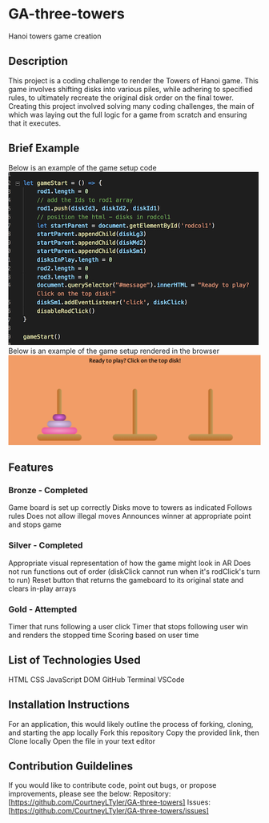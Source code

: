 # GA-three-towers
Hanoi towers game creation

## Description
This project is a coding challenge to render the Towers of Hanoi game.  This game involves shifting disks into various piles, while adhering to specified rules, to ultimately recreate the original disk order on the final tower.
Creating this project involved solving many coding challenges, the main of which was laying out the full logic for a game from scratch and ensuring that it executes.
## Brief Example
Below is an example of the game setup code
![snippet of gameboard setup code](codesnipsmall.png?raw=true)
Below is an example of the game setup rendered in the browser
![snippet of rendered gameboard](rendersnipsmall.png?raw=true)
## Features
### Bronze - Completed
Game board is set up correctly
Disks move to towers as indicated
Follows rules
Does not allow illegal moves
Announces winner at appropriate point and stops game

### Silver - Completed
Appropriate visual representation of how the game might look in AR
Does not run functions out of order (diskClick cannot run when it's rodClick's turn to run)
Reset button that returns the gameboard to its original state and clears in-play arrays
### Gold - Attempted
Timer that runs following a user click
Timer that stops following user win and renders the stopped time
Scoring based on user time

## List of Technologies Used
HTML
CSS
JavaScript
DOM
GitHub
Terminal
VSCode
## Installation Instructions
For an application, this would likely outline the process of forking, cloning, and starting the app locally
Fork this repository
Copy the provided link, then Clone locally
Open the file in your text editor
## Contribution Guildelines
If you would like to contribute code, point out bugs, or propose improvements, please see the below:
Repository: [https://github.com/CourtneyLTyler/GA-three-towers]
Issues: [https://github.com/CourtneyLTyler/GA-three-towers/issues]